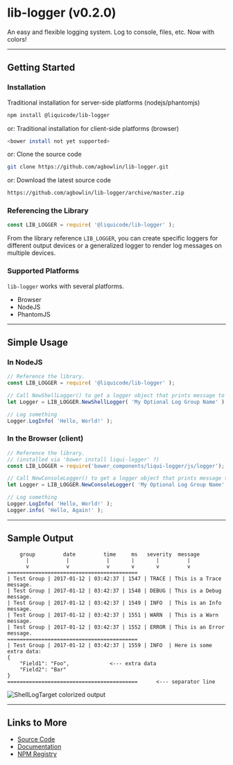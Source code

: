 

# lib-logger (v0.2.0)

An easy and flexible logging system. Log to console, files, etc. Now with colors!


---------------------------------------------------------------------


## Getting Started

### Installation

Traditional installation for server-side platforms (nodejs/phantomjs)

```bash
npm install @liquicode/lib-logger
```

or: Traditional installation for client-side platforms (browser)

```bash
<bower install not yet supported>
```

or: Clone the source code

```bash
git clone https://github.com/agbowlin/lib-logger.git
```

or: Download the latest source code

```bash
https://github.com/agbowlin/lib-logger/archive/master.zip
```


### Referencing the Library

```javascript
const LIB_LOGGER = require( '@liquicode/lib-logger' );
```

From the library reference `LIB_LOGGER`, you can create specific loggers for
different output devices or a generalized logger to render log messages on
multiple devices.


### Supported Platforms

`lib-logger` works with several platforms.

- Browser
- NodeJS
- PhantomJS


---------------------------------------------------------------------


## Simple Usage

### In NodeJS

```javascript
// Reference the library.
const LIB_LOGGER = require( '@liquicode/lib-logger' );

// Call NewShellLogger() to get a logger object that prints message to the console.
let Logger = LIB_LOGGER.NewShellLogger( 'My Optional Log Group Name' );

// Log something
Logger.LogInfo( 'Hello, World!' );
```

### In the Browser (client)

```javascript
// Reference the library.
// (installed via 'bower install liqui-logger' ?)
const LIB_LOGGER = require('bower_components/liqui-logger/js/logger');

// Call NewConsoleLogger() to get a logger object that prints message to the console.
let Logger = LIB_LOGGER.NewConsoleLogger( 'My Optional Log Group Name' );

// Log something
Logger.LogInfo( 'Hello, World!' );
Logger.info( 'Hello, Again!' );
```


---------------------------------------------------------------------


## Sample Output

```
    group         date         time     ms   severity  message
      |            |            |       |       |         |
      v            v            v       v       v         v
==========================================
| Test Group | 2017-01-12 | 03:42:37 | 1547 | TRACE | This is a Trace message.
| Test Group | 2017-01-12 | 03:42:37 | 1548 | DEBUG | This is a Debug message.
| Test Group | 2017-01-12 | 03:42:37 | 1549 | INFO  | This is an Info message.
| Test Group | 2017-01-12 | 03:42:37 | 1551 | WARN  | This is a Warn message.
| Test Group | 2017-01-12 | 03:42:37 | 1552 | ERROR | This is an Error message.
==========================================
| Test Group | 2017-01-12 | 03:42:37 | 1559 | INFO  | Here is some extra data:
{
    "Field1": "Foo",             <--- extra data
    "Field2": "Bar"
}
==========================================      <--- separator line
```

![ShellLogTarget colorized output](http://lib-logger.liquicode.com/media/logger-color-output.png)


---------------------------------------------------------------------


## Links to More

- [Source Code](https://github.com/agbowlin/lib-logger)
- [Documentation](http://lib-logger.liquicode.com)
- [NPM Registry](https://www.npmjs.com/package/@liquicode/lib-logger)

